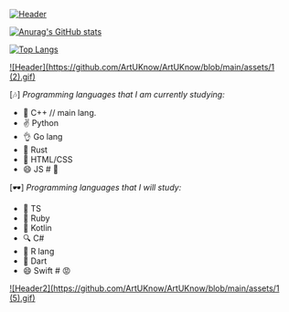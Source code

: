 [![Header](https://github.com/ArtUKnow/ArtUKnow/blob/main/content/1_(1).gif)](https://github.com/ArtUKnow)

[![Anurag's GitHub stats](https://github-readme-stats.vercel.app/api?username=ArtUKnow&theme=jolly&show_icons=true)](https://github.com/anuraghazra/github-readme-stats)

[![Top Langs](https://github-readme-stats.vercel.app/api/top-langs/?username=ArtUKnow&theme=jolly&layout=compact)](https://github.com/anuraghazra/github-readme-stats)


[![Header](https://github.com/ArtUKnow/ArtUKnow/blob/main/assets/1 (2).gif)](https://github.com/ArtUKnow)

[🎶] *Programming languages that I am currently studying:*



- 🌱 C++ // main lang.
- ✌️ Python 
- 👌 Go lang
- 🎉 Rust
- 🤞 HTML/CSS
- 😄 JS # 🥶



[🕶️] *Programming languages that I will study:*





- 👏 TS
- 🌿 Ruby
- 🧋 Kotlin
- 🔍 C#
- 🤞 R lang
- 🥳 Dart
- 😄 Swift # 😡



[![Header2](https://github.com/ArtUKnow/ArtUKnow/blob/main/assets/1 (5).gif)]((https://github.com/ArtUKnow))
